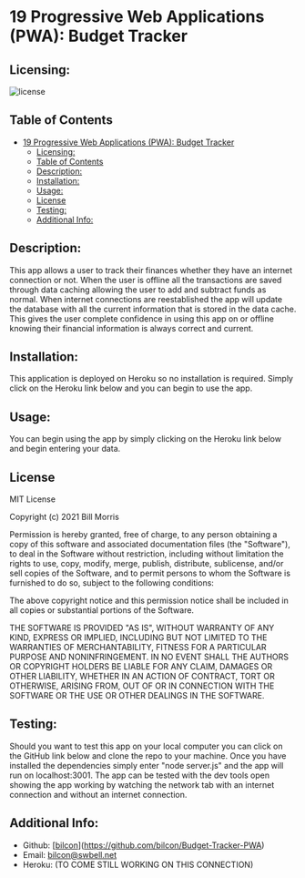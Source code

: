 # 19 Progressive Web Applications (PWA): Budget Tracker

## Licensing:

![license](https://img.shields.io/badge/license-MIT-blue)

## Table of Contents

- [19 Progressive Web Applications (PWA): Budget Tracker](#19-progressive-web-applications-pwa-budget-tracker)
  - [Licensing:](#licensing)
  - [Table of Contents](#table-of-contents)
  - [Description:](#description)
  - [Installation:](#installation)
  - [Usage:](#usage)
  - [License](#license)
  - [Testing:](#testing)
  - [Additional Info:](#additional-info)

## Description:

This app allows a user to track their finances whether they have an internet connection or not. When the user is offline all the transactions are saved through data caching allowing the user to add and subtract funds as normal. When internet connections are reestablished the app will update the database with all the current information that is stored in the data cache. This gives the user complete confidence in using this app on or offline knowing their financial information is always correct and current.

## Installation:

This application is deployed on Heroku so no installation is required. Simply click on the Heroku link below and you can begin to use the app.

## Usage:

You can begin using the app by simply clicking on the Heroku link below and begin entering your data.

## License

MIT License

Copyright (c) 2021 Bill Morris

Permission is hereby granted, free of charge, to any person obtaining a copy
of this software and associated documentation files (the "Software"), to deal
in the Software without restriction, including without limitation the rights
to use, copy, modify, merge, publish, distribute, sublicense, and/or sell
copies of the Software, and to permit persons to whom the Software is
furnished to do so, subject to the following conditions:

The above copyright notice and this permission notice shall be included in all
copies or substantial portions of the Software.

THE SOFTWARE IS PROVIDED "AS IS", WITHOUT WARRANTY OF ANY KIND, EXPRESS OR
IMPLIED, INCLUDING BUT NOT LIMITED TO THE WARRANTIES OF MERCHANTABILITY,
FITNESS FOR A PARTICULAR PURPOSE AND NONINFRINGEMENT. IN NO EVENT SHALL THE
AUTHORS OR COPYRIGHT HOLDERS BE LIABLE FOR ANY CLAIM, DAMAGES OR OTHER
LIABILITY, WHETHER IN AN ACTION OF CONTRACT, TORT OR OTHERWISE, ARISING FROM,
OUT OF OR IN CONNECTION WITH THE SOFTWARE OR THE USE OR OTHER DEALINGS IN THE
SOFTWARE.

## Testing:

Should you want to test this app on your local computer you can click on the GitHub link below and clone the repo to your machine. Once you have installed the dependencies simply enter "node server.js" and the app will run on localhost:3001. The app can be tested with the dev tools open showing the app working by watching the network tab with an internet connection and without an internet connection.

## Additional Info:

- Github: [[bilcon](https://github.com/bilcon/readme-generator)](https://github.com/bilcon/Budget-Tracker-PWA)
- Email: bilcon@swbell.net
- Heroku: (TO COME STILL WORKING ON THIS CONNECTION)
